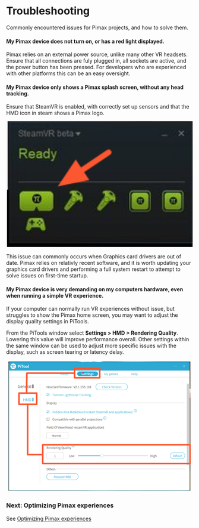 # Troubleshooting

Commonly encountered issues for Pimax projects, and how to solve them.

#### My Pimax device does not turn on, or has a red light displayed.

Pimax relies on an external power source, unlike many other VR headsets. Ensure that all connections are fuly plugged in, all sockets are active, and the power button has been pressed. For developers who are experienced with other platforms this can be an easy oversight.

#### My Pimax device only shows a Pimax splash screen, without any head tracking.

Ensure that SteamVR is enabled, with correctly set up sensors and that the HMD icon in steam shows a Pimax logo.

<p align="center">
  <img alt="Pimax Logo" width="500px" src="assets/PimaxSteamLogo.png">
</p>

This issue can commonly occurs when Graphics card drivers are out of date. Pimax relies on relativly recent software, and it is worth updating your graphics card drivers and performing a full system restart to attempt to solve issues on first-time startup.

#### My Pimax device is very demanding on my computers hardware, even when running a simple VR experience.

If your computer can normally run VR experiences without issue, but struggles to show the Pimax home screen, you may want to adjust the display quality settings in PiTools.

From the PiTools window select **Settings > HMD > Rendering Quality**. Lowering this value will improve performance overall. Other settings within the same window can be used to adjust more specific issues with the display, such as screen tearing or latency delay.

<p align="center">
  <img alt="PiTools settings" width="500px" src="assets/RenderQuality.png">
</p>

### Next: Optimizing Pimax experiences

See [Optimizing Pimax experiences](/docs/optimizing-pimax-experiences.md)
